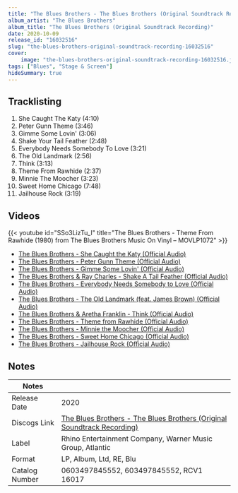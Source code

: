 ```yaml
---
title: "The Blues Brothers - The Blues Brothers (Original Soundtrack Recording)"
album_artist: "The Blues Brothers"
album_title: "The Blues Brothers (Original Soundtrack Recording)"
date: 2020-10-09
release_id: "16032516"
slug: "the-blues-brothers-original-soundtrack-recording-16032516"
cover:
    image: "the-blues-brothers-original-soundtrack-recording-16032516.jpg"
tags: ["Blues", "Stage & Screen"]
hideSummary: true
---
```


## Tracklisting
1. She Caught The Katy (4:10)
2. Peter Gunn Theme (3:46)
3. Gimme Some Lovin' (3:06)
4. Shake Your Tail Feather (2:48)
5. Everybody Needs Somebody To Love (3:21)
6. The Old Landmark (2:56)
7. Think (3:13)
8. Theme From Rawhide (2:37)
9. Minnie The Moocher (3:23)
10. Sweet Home Chicago (7:48)
11. Jailhouse Rock (3:19)

## Videos
{{< youtube id="SSo3LizTu_I" title="The Blues Brothers - Theme From Rawhide (1980) from The Blues Brothers Music On Vinyl – MOVLP1072" >}}
- [The Blues Brothers - She Caught the Katy (Official Audio)](https://www.youtube.com/watch?v=o5xexv-dMrM)
- [The Blues Brothers - Peter Gunn Theme (Official Audio)](https://www.youtube.com/watch?v=9DgFOsEs-kE)
- [The Blues Brothers - Gimme Some Lovin' (Official Audio)](https://www.youtube.com/watch?v=-aqZmPInK3o)
- [The Blues Brothers & Ray Charles - Shake A Tail Feather (Official Audio)](https://www.youtube.com/watch?v=mm0mmkAYwPc)
- [The Blues Brothers - Everybody Needs Somebody to Love (Official Audio)](https://www.youtube.com/watch?v=wDvIGZ-_au4)
- [The Blues Brothers - The Old Landmark (feat. James Brown) (Official Audio)](https://www.youtube.com/watch?v=CmO7LQMVlaI)
- [The Blues Brothers & Aretha Franklin - Think (Official Audio)](https://www.youtube.com/watch?v=tc36-Li5eww)
- [The Blues Brothers - Theme from Rawhide (Official Audio)](https://www.youtube.com/watch?v=rtP7yH7l87w)
- [The Blues Brothers - Minnie the Moocher (Official Audio)](https://www.youtube.com/watch?v=NJqh_KX5x3o)
- [The Blues Brothers - Sweet Home Chicago (Official Audio)](https://www.youtube.com/watch?v=euJ22UqLD5Y)
- [The Blues Brothers - Jailhouse Rock (Official Audio)](https://www.youtube.com/watch?v=TosN2G1mmTs)

## Notes

| Notes          |             |
| ---------------| ----------- |
| Release Date   | 2020 |
| Discogs Link   | [The Blues Brothers - The Blues Brothers (Original Soundtrack Recording)](https://www.discogs.com/release/16032516) |
| Label          | Rhino Entertainment Company, Warner Music Group, Atlantic |
| Format         | LP, Album, Ltd, RE, Blu |
| Catalog Number | 0603497845552, 603497845552, RCV1 16017 |


